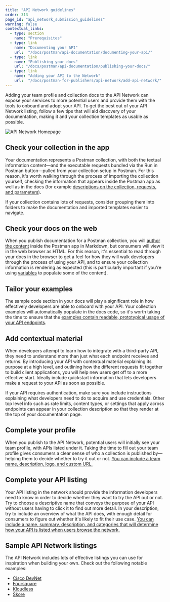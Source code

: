 ```yaml
---
title: "API Network guidelines"
order: 313
page_id: "api_network_submission_guidelines"
warning: false
contextual_links:
  - type: section
    name: "Prerequisites"
  - type: link
    name: "Documenting your API"
    url:  "/docs/postman/api-documentation/documenting-your-api/"
  - type: link
    name: "Publishing your docs"
    url: "/docs/postman/api-documentation/publishing-your-docs/"
  - type: link
    name: "Adding your API to the Network"
    url:  "/docs/postman-for-publishers/api-network/add-api-network/"
---
```


Adding your team profile and collection docs to the API Network can expose your services to more potential users and provide them with the tools to onboard and adopt your API. To get the best out of your API Network listing, follow a few tips that will aid discovery of your documentation, making it and your collection templates as usable as possible.

![API Network Homepage](https://assets.postman.com/postman-docs/api-network-homepage.jpg)

## Check your collection in the app

Your documentation represents a Postman collection, with both the textual information content—and the executable requests bundled via the Run in Postman button—pulled from your collection setup in Postman. For this reason, it's worth walking through the process of importing the collection yourself, checking the information that appears inside the Postman app as well as in the docs (for example [descriptions on the collection, requests, and parameters](/docs/postman/api-documentation/authoring-your-documentation/#documenting-with-descriptions)).

If your collection contains lots of requests, consider grouping them into folders to make the documentation and imported templates easier to navigate.

## Check your docs on the web

When you publish documentation for a Postman collection, you will [author the content](/docs/postman/api-documentation/authoring-your-documentation/) inside the Postman app in Markdown, but consumers will view it in the web browser as HTML. For this reason, it's essential to read through your docs in the browser to get a feel for how they will walk developers through the process of using your API, and to ensure your collection information is rendering as expected (this is particularly important if you're using [variables](/docs/postman/api-documentation/documenting-your-api/#documentation-environments) to populate some of the content).

## Tailor your examples

The sample code section in your docs will play a significant role in how effectively developers are able to onboard with your API. Your collection examples will automatically populate in the docs code, so it's worth taking the time to ensure that the [examples contain readable, prototypical usage of your API endpoints](/docs/postman/api-documentation/authoring-your-documentation/#using-examples-in-your-docs).

## Add contextual material

When developers attempt to learn how to integrate with a third-party API, they need to understand more than just what each endpoint receives and returns. By introducing your API with contextual material explaining its purpose at a high level, and outlining how the different requests fit together to build client applications, you will help new users get off to a more effective start. Ideally include quickstart information that lets developers make a request to your API as soon as possible.

If your API requires authentication, make sure you include instructions explaining what developers need to do to acquire and use credentials. Other top level info such as rate limits, content types, or settings that apply across endpoints can appear in your collection description so that they render at the top of your documentation page.

## Complete your profile

When you publish to the API Network, potential users will initially see your team profile, with APIs listed under it. Taking the time to fill out your team profile gives consumers a clear sense of who a collection is published by—helping them to decide whether to try it out or not. [You can include a team name, description, logo, and custom URL.](/docs/postman-for-publishers/api-network/add-api-network/#setting-up-your-team-profile)

## Complete your API listing

Your API listing in the network should provide the information developers need to know in order to decide whether they want to try the API out or not. Try to choose a descriptive name that conveys the purpose of your API without users having to click it to find out more detail. In your description, try to include an overview of what the API does, with enough detail for consumers to figure out whether it's likely to fit their use case. [You can include a name, summary, description, and categories that will determine how your API is listed when users browse the network.](/docs/postman-for-publishers/api-network/add-api-network/#providing-api-detail)

## Sample API Network listings

The API Network includes lots of effective listings you can use for inspiration when building your own. Check out the following notable examples:

* [Cisco DevNet](https://explore.postman.com/team/ciscodevnet)
* [Foursquare](https://explore.postman.com/team/351150)
* [Kloudless](https://explore.postman.com/team/245532)
* [Skore](https://explore.postman.com/team/201253)
